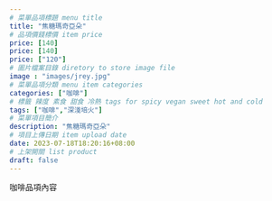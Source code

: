 ```yaml
---
# 菜單品項標題 menu title 
title: "焦糖瑪奇亞朵"
# 品項價錢標價 item price 
price: [140]
price: [140]
price: ["120"]
# 圖片檔案目錄 diretory to store image file
image : "images/jrey.jpg"
# 菜單品項分類 menu item categories 
categories: ["咖啡"]
# 標籤 辣度 素食 甜食 冷熱 tags for spicy vegan sweet hot and cold 
tags: ["咖啡","深淺培火"]
# 菜單項目簡介 
description: "焦糖瑪奇亞朵"
# 項目上傳日期 item upload date 
date: 2023-07-18T18:20:16+08:00
# 上架開關 list product 
draft: false
---
```


咖啡品項內容
